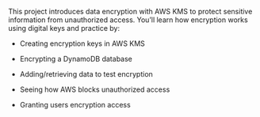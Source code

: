 This project introduces data encryption with AWS KMS to protect sensitive information from unauthorized access. You’ll learn how encryption works using digital keys and practice by:

- Creating encryption keys in AWS KMS

- Encrypting a DynamoDB database

- Adding/retrieving data to test encryption

- Seeing how AWS blocks unauthorized access

- Granting users encryption access
